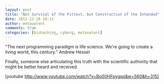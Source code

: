 ```yaml
---
layout: post
title: "Not Survival of the Fittest, but Construction of the Intended"
date: 2011-12-10 10:11
author: metavalent
comments: true
categories: [biohacking, cyborg, metavalent]
---
```

"The next programming paradigm is life science. We're going to create a living world, this century." Andrew Hessel 

Finally, someone else articulating this truth with the scientific authority that might be better heard and received.

[youtube http://www.youtube.com/watch?v=Bo00HFpygqs&w=560&h=315]
